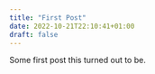 ```yaml
---
title: "First Post"
date: 2022-10-21T22:10:41+01:00
draft: false
---
```

Some first post this turned out to be.
